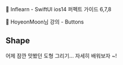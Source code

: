 📍 Inflearn - SwiftUI ios14 퍼펙트 가이드 6,7,8

📍 HoyeonMoon님 강의 - Buttons

## Shape

어제 잠깐 맛봤던 도형 그리기... 자세히 배워보자 ~!

